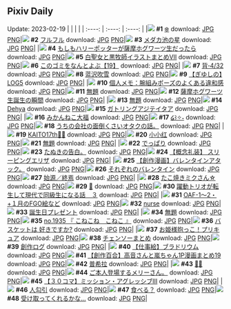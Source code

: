 ## Pixiv Daily
Update: 2023-02-19
|      |      |      |
| :----: | :----: | :----: |
|![](https://pixiv.microyu.workers.dev/c/240x480/img-master/img/2023/02/17/00/00/31/105447374_p0_master1200.jpg) **#1** [❄️](https://www.pixiv.net/artworks/105447374) download: [JPG](https://pixiv.microyu.workers.dev/img-original/img/2023/02/17/00/00/31/105447374_p0.jpg) [PNG](https://pixiv.microyu.workers.dev/img-original/img/2023/02/17/00/00/31/105447374_p0.png)|![](https://pixiv.microyu.workers.dev/c/240x480/img-master/img/2023/02/17/00/00/52/105447443_p0_master1200.jpg) **#2** [フルフル](https://www.pixiv.net/artworks/105447443) download: [JPG](https://pixiv.microyu.workers.dev/img-original/img/2023/02/17/00/00/52/105447443_p0.jpg) [PNG](https://pixiv.microyu.workers.dev/img-original/img/2023/02/17/00/00/52/105447443_p0.png)|![](https://pixiv.microyu.workers.dev/c/240x480/img-master/img/2023/02/17/07/30/01/105454201_p0_master1200.jpg) **#3** [メダカ池の星](https://www.pixiv.net/artworks/105454201) download: [JPG](https://pixiv.microyu.workers.dev/img-original/img/2023/02/17/07/30/01/105454201_p0.jpg) [PNG](https://pixiv.microyu.workers.dev/img-original/img/2023/02/17/07/30/01/105454201_p0.png)|
|![](https://pixiv.microyu.workers.dev/c/240x480/img-master/img/2023/02/17/06/09/34/105453373_p0_master1200.jpg) **#4** [もしもハリーポッターが薩摩ホグワーツ生だったら](https://www.pixiv.net/artworks/105453373) download: [JPG](https://pixiv.microyu.workers.dev/img-original/img/2023/02/17/06/09/34/105453373_p0.jpg) [PNG](https://pixiv.microyu.workers.dev/img-original/img/2023/02/17/06/09/34/105453373_p0.png)|![](https://pixiv.microyu.workers.dev/c/240x480/img-master/img/2023/02/18/00/47/07/105475273_p0_master1200.jpg) **#5** [白聖女と黒牧師イラストまとめⅦ](https://www.pixiv.net/artworks/105475273) download: [JPG](https://pixiv.microyu.workers.dev/img-original/img/2023/02/18/00/47/07/105475273_p0.jpg) [PNG](https://pixiv.microyu.workers.dev/img-original/img/2023/02/18/00/47/07/105475273_p0.png)|![](https://pixiv.microyu.workers.dev/c/240x480/img-master/img/2023/02/18/12/37/42/105485524_p0_master1200.jpg) **#6** [このゴミをなんとよぶ【19】](https://www.pixiv.net/artworks/105485524) download: [JPG](https://pixiv.microyu.workers.dev/img-original/img/2023/02/18/12/37/42/105485524_p0.jpg) [PNG](https://pixiv.microyu.workers.dev/img-original/img/2023/02/18/12/37/42/105485524_p0.png)|
|![](https://pixiv.microyu.workers.dev/c/240x480/img-master/img/2023/02/18/00/04/15/105473907_p0_master1200.jpg) **#7** [背‐4/32](https://www.pixiv.net/artworks/105473907) download: [JPG](https://pixiv.microyu.workers.dev/img-original/img/2023/02/18/00/04/15/105473907_p0.jpg) [PNG](https://pixiv.microyu.workers.dev/img-original/img/2023/02/18/00/04/15/105473907_p0.png)|![](https://pixiv.microyu.workers.dev/c/240x480/img-master/img/2023/02/17/01/22/36/105449863_p0_master1200.jpg) **#8** [蓝沢吹雪](https://www.pixiv.net/artworks/105449863) download: [JPG](https://pixiv.microyu.workers.dev/img-original/img/2023/02/17/01/22/36/105449863_p0.jpg) [PNG](https://pixiv.microyu.workers.dev/img-original/img/2023/02/17/01/22/36/105449863_p0.png)|![](https://pixiv.microyu.workers.dev/c/240x480/img-master/img/2023/02/17/01/02/35/105447367_p0_master1200.jpg) **#9** [【ぎゆしの】LOG5](https://www.pixiv.net/artworks/105447367) download: [JPG](https://pixiv.microyu.workers.dev/img-original/img/2023/02/17/01/02/35/105447367_p0.jpg) [PNG](https://pixiv.microyu.workers.dev/img-original/img/2023/02/17/01/02/35/105447367_p0.png)|
|![](https://pixiv.microyu.workers.dev/c/240x480/img-master/img/2023/02/18/07/00/03/105480645_p0_master1200.jpg) **#10** [個人メモ：腕組みポーズのよくある違和感](https://www.pixiv.net/artworks/105480645) download: [JPG](https://pixiv.microyu.workers.dev/img-original/img/2023/02/18/07/00/03/105480645_p0.jpg) [PNG](https://pixiv.microyu.workers.dev/img-original/img/2023/02/18/07/00/03/105480645_p0.png)|![](https://pixiv.microyu.workers.dev/c/240x480/img-master/img/2023/02/17/08/56/06/105455152_p0_master1200.jpg) **#11** [無題](https://www.pixiv.net/artworks/105455152) download: [JPG](https://pixiv.microyu.workers.dev/img-original/img/2023/02/17/08/56/06/105455152_p0.jpg) [PNG](https://pixiv.microyu.workers.dev/img-original/img/2023/02/17/08/56/06/105455152_p0.png)|![](https://pixiv.microyu.workers.dev/c/240x480/img-master/img/2023/02/17/00/00/59/105447462_p0_master1200.jpg) **#12** [薩摩ホグワーツ生誕生の瞬間](https://www.pixiv.net/artworks/105447462) download: [JPG](https://pixiv.microyu.workers.dev/img-original/img/2023/02/17/00/00/59/105447462_p0.jpg) [PNG](https://pixiv.microyu.workers.dev/img-original/img/2023/02/17/00/00/59/105447462_p0.png)|
|![](https://pixiv.microyu.workers.dev/c/240x480/img-master/img/2023/02/18/04/21/32/105476494_p0_master1200.jpg) **#13** [無題](https://www.pixiv.net/artworks/105476494) download: [JPG](https://pixiv.microyu.workers.dev/img-original/img/2023/02/18/04/21/32/105476494_p0.jpg) [PNG](https://pixiv.microyu.workers.dev/img-original/img/2023/02/18/04/21/32/105476494_p0.png)|![](https://pixiv.microyu.workers.dev/c/240x480/img-master/img/2023/02/17/10/44/31/105456317_p0_master1200.jpg) **#14** [Dehya](https://www.pixiv.net/artworks/105456317) download: [JPG](https://pixiv.microyu.workers.dev/img-original/img/2023/02/17/10/44/31/105456317_p0.jpg) [PNG](https://pixiv.microyu.workers.dev/img-original/img/2023/02/17/10/44/31/105456317_p0.png)|![](https://pixiv.microyu.workers.dev/c/240x480/img-master/img/2023/02/17/00/01/43/105447549_p0_master1200.jpg) **#15** [ガトリングアジテイタア](https://www.pixiv.net/artworks/105447549) download: [JPG](https://pixiv.microyu.workers.dev/img-original/img/2023/02/17/00/01/43/105447549_p0.jpg) [PNG](https://pixiv.microyu.workers.dev/img-original/img/2023/02/17/00/01/43/105447549_p0.png)|
|![](https://pixiv.microyu.workers.dev/c/240x480/img-master/img/2023/02/18/20/30/02/105496623_p0_master1200.jpg) **#16** [みかんねこ大福](https://www.pixiv.net/artworks/105496623) download: [JPG](https://pixiv.microyu.workers.dev/img-original/img/2023/02/18/20/30/02/105496623_p0.jpg) [PNG](https://pixiv.microyu.workers.dev/img-original/img/2023/02/18/20/30/02/105496623_p0.png)|![](https://pixiv.microyu.workers.dev/c/240x480/img-master/img/2023/02/17/00/02/01/105447576_p0_master1200.jpg) **#17** [໒꒱✧˖](https://www.pixiv.net/artworks/105447576) download: [JPG](https://pixiv.microyu.workers.dev/img-original/img/2023/02/17/00/02/01/105447576_p0.jpg) [PNG](https://pixiv.microyu.workers.dev/img-original/img/2023/02/17/00/02/01/105447576_p0.png)|![](https://pixiv.microyu.workers.dev/c/240x480/img-master/img/2023/02/17/12/06/04/105457555_p0_master1200.jpg) **#18** [うちの会社の面倒くさいオタクの話。](https://www.pixiv.net/artworks/105457555) download: [JPG](https://pixiv.microyu.workers.dev/img-original/img/2023/02/17/12/06/04/105457555_p0.jpg) [PNG](https://pixiv.microyu.workers.dev/img-original/img/2023/02/17/12/06/04/105457555_p0.png)|
|![](https://pixiv.microyu.workers.dev/c/240x480/img-master/img/2023/02/17/00/03/13/105447645_p0_master1200.jpg) **#19** [KAITO17th🎂🎉](https://www.pixiv.net/artworks/105447645) download: [JPG](https://pixiv.microyu.workers.dev/img-original/img/2023/02/17/00/03/13/105447645_p0.jpg) [PNG](https://pixiv.microyu.workers.dev/img-original/img/2023/02/17/00/03/13/105447645_p0.png)|![](https://pixiv.microyu.workers.dev/c/240x480/img-master/img/2023/02/17/11/12/37/105456749_p0_master1200.jpg) **#20** [小小红](https://www.pixiv.net/artworks/105456749) download: [JPG](https://pixiv.microyu.workers.dev/img-original/img/2023/02/17/11/12/37/105456749_p0.jpg) [PNG](https://pixiv.microyu.workers.dev/img-original/img/2023/02/17/11/12/37/105456749_p0.png)|![](https://pixiv.microyu.workers.dev/c/240x480/img-master/img/2023/02/18/22/45/35/105500983_p0_master1200.jpg) **#21** [無題](https://www.pixiv.net/artworks/105500983) download: [JPG](https://pixiv.microyu.workers.dev/img-original/img/2023/02/18/22/45/35/105500983_p0.jpg) [PNG](https://pixiv.microyu.workers.dev/img-original/img/2023/02/18/22/45/35/105500983_p0.png)|
|![](https://pixiv.microyu.workers.dev/c/240x480/img-master/img/2023/02/17/20/30/01/105466851_p0_master1200.jpg) **#22** [でっぱり](https://www.pixiv.net/artworks/105466851) download: [JPG](https://pixiv.microyu.workers.dev/img-original/img/2023/02/17/20/30/01/105466851_p0.jpg) [PNG](https://pixiv.microyu.workers.dev/img-original/img/2023/02/17/20/30/01/105466851_p0.png)|![](https://pixiv.microyu.workers.dev/c/240x480/img-master/img/2023/02/17/17/47/08/105462784_p0_master1200.jpg) **#23** [たぬきの告白。](https://www.pixiv.net/artworks/105462784) download: [JPG](https://pixiv.microyu.workers.dev/img-original/img/2023/02/17/17/47/08/105462784_p0.jpg) [PNG](https://pixiv.microyu.workers.dev/img-original/img/2023/02/17/17/47/08/105462784_p0.png)|![](https://pixiv.microyu.workers.dev/c/240x480/img-master/img/2023/02/17/18/34/57/105463894_p0_master1200.jpg) **#24** [【概念礼装】 スリーピングエリザ](https://www.pixiv.net/artworks/105463894) download: [JPG](https://pixiv.microyu.workers.dev/img-original/img/2023/02/17/18/34/57/105463894_p0.jpg) [PNG](https://pixiv.microyu.workers.dev/img-original/img/2023/02/17/18/34/57/105463894_p0.png)|
|![](https://pixiv.microyu.workers.dev/c/240x480/img-master/img/2023/02/17/01/48/05/105447583_p0_master1200.jpg) **#25** [【創作漫画】バレンタインアタック。](https://www.pixiv.net/artworks/105447583) download: [JPG](https://pixiv.microyu.workers.dev/img-original/img/2023/02/17/01/48/05/105447583_p0.jpg) [PNG](https://pixiv.microyu.workers.dev/img-original/img/2023/02/17/01/48/05/105447583_p0.png)|![](https://pixiv.microyu.workers.dev/c/240x480/img-master/img/2023/02/17/16/35/12/105461511_p0_master1200.jpg) **#26** [それぞれのバレンタイン](https://www.pixiv.net/artworks/105461511) download: [JPG](https://pixiv.microyu.workers.dev/img-original/img/2023/02/17/16/35/12/105461511_p0.jpg) [PNG](https://pixiv.microyu.workers.dev/img-original/img/2023/02/17/16/35/12/105461511_p0.png)|![](https://pixiv.microyu.workers.dev/c/240x480/img-master/img/2023/02/17/17/59/51/105463056_p0_master1200.jpg) **#27** [始源／終焉](https://www.pixiv.net/artworks/105463056) download: [JPG](https://pixiv.microyu.workers.dev/img-original/img/2023/02/17/17/59/51/105463056_p0.jpg) [PNG](https://pixiv.microyu.workers.dev/img-original/img/2023/02/17/17/59/51/105463056_p0.png)|
|![](https://pixiv.microyu.workers.dev/c/240x480/img-master/img/2023/02/17/00/00/50/105447436_p0_master1200.jpg) **#28** [たこ焼きミクさん☆](https://www.pixiv.net/artworks/105447436) download: [JPG](https://pixiv.microyu.workers.dev/img-original/img/2023/02/17/00/00/50/105447436_p0.jpg) [PNG](https://pixiv.microyu.workers.dev/img-original/img/2023/02/17/00/00/50/105447436_p0.png)|![](https://pixiv.microyu.workers.dev/c/240x480/img-master/img/2023/02/18/17/17/16/105491302_p0_master1200.jpg) **#29** [💝](https://www.pixiv.net/artworks/105491302) download: [JPG](https://pixiv.microyu.workers.dev/img-original/img/2023/02/18/17/17/16/105491302_p0.jpg) [PNG](https://pixiv.microyu.workers.dev/img-original/img/2023/02/18/17/17/16/105491302_p0.png)|![](https://pixiv.microyu.workers.dev/c/240x480/img-master/img/2023/02/17/19/01/21/105464562_p0_master1200.jpg) **#30** [躍動トリオが転生して現代で同級生になる話　３](https://www.pixiv.net/artworks/105464562) download: [JPG](https://pixiv.microyu.workers.dev/img-original/img/2023/02/17/19/01/21/105464562_p0.jpg) [PNG](https://pixiv.microyu.workers.dev/img-original/img/2023/02/17/19/01/21/105464562_p0.png)|
|![](https://pixiv.microyu.workers.dev/c/240x480/img-master/img/2023/02/18/00/16/43/105474371_p0_master1200.jpg) **#31** [OAF-1～2・+１月のFGO絵など](https://www.pixiv.net/artworks/105474371) download: [JPG](https://pixiv.microyu.workers.dev/img-original/img/2023/02/18/00/16/43/105474371_p0.jpg) [PNG](https://pixiv.microyu.workers.dev/img-original/img/2023/02/18/00/16/43/105474371_p0.png)|![](https://pixiv.microyu.workers.dev/c/240x480/img-master/img/2023/02/18/01/56/56/105476948_p0_master1200.jpg) **#32** [nurse](https://www.pixiv.net/artworks/105476948) download: [JPG](https://pixiv.microyu.workers.dev/img-original/img/2023/02/18/01/56/56/105476948_p0.jpg) [PNG](https://pixiv.microyu.workers.dev/img-original/img/2023/02/18/01/56/56/105476948_p0.png)|![](https://pixiv.microyu.workers.dev/c/240x480/img-master/img/2023/02/17/15/15/59/105460389_p0_master1200.jpg) **#33** [誕生日プレゼント](https://www.pixiv.net/artworks/105460389) download: [JPG](https://pixiv.microyu.workers.dev/img-original/img/2023/02/17/15/15/59/105460389_p0.jpg) [PNG](https://pixiv.microyu.workers.dev/img-original/img/2023/02/17/15/15/59/105460389_p0.png)|
|![](https://pixiv.microyu.workers.dev/c/240x480/img-master/img/2023/02/18/19/40/45/105495187_p0_master1200.jpg) **#34** [無題](https://www.pixiv.net/artworks/105495187) download: [JPG](https://pixiv.microyu.workers.dev/img-original/img/2023/02/18/19/40/45/105495187_p0.jpg) [PNG](https://pixiv.microyu.workers.dev/img-original/img/2023/02/18/19/40/45/105495187_p0.png)|![](https://pixiv.microyu.workers.dev/c/240x480/img-master/img/2023/02/18/15/52/13/105489301_p0_master1200.jpg) **#35** [no.1935 『 こねこね　こねこ 』](https://www.pixiv.net/artworks/105489301) download: [JPG](https://pixiv.microyu.workers.dev/img-original/img/2023/02/18/15/52/13/105489301_p0.jpg) [PNG](https://pixiv.microyu.workers.dev/img-original/img/2023/02/18/15/52/13/105489301_p0.png)|![](https://pixiv.microyu.workers.dev/c/240x480/img-master/img/2023/02/18/00/43/40/105474821_p0_master1200.jpg) **#36** [バスケットは 好きですか?](https://www.pixiv.net/artworks/105474821) download: [JPG](https://pixiv.microyu.workers.dev/img-original/img/2023/02/18/00/43/40/105474821_p0.jpg) [PNG](https://pixiv.microyu.workers.dev/img-original/img/2023/02/18/00/43/40/105474821_p0.png)|
|![](https://pixiv.microyu.workers.dev/c/240x480/img-master/img/2023/02/17/00/12/26/105447979_p0_master1200.jpg) **#37** [お姫様抱っこ！プリキュア](https://www.pixiv.net/artworks/105447979) download: [JPG](https://pixiv.microyu.workers.dev/img-original/img/2023/02/17/00/12/26/105447979_p0.jpg) [PNG](https://pixiv.microyu.workers.dev/img-original/img/2023/02/17/00/12/26/105447979_p0.png)|![](https://pixiv.microyu.workers.dev/c/240x480/img-master/img/2023/02/17/07/56/15/105454514_p0_master1200.jpg) **#38** [チェンソーまとめ](https://www.pixiv.net/artworks/105454514) download: [JPG](https://pixiv.microyu.workers.dev/img-original/img/2023/02/17/07/56/15/105454514_p0.jpg) [PNG](https://pixiv.microyu.workers.dev/img-original/img/2023/02/17/07/56/15/105454514_p0.png)|![](https://pixiv.microyu.workers.dev/c/240x480/img-master/img/2023/02/18/14/05/58/105487223_p0_master1200.jpg) **#39** [創作ログ](https://www.pixiv.net/artworks/105487223) download: [JPG](https://pixiv.microyu.workers.dev/img-original/img/2023/02/18/14/05/58/105487223_p0.jpg) [PNG](https://pixiv.microyu.workers.dev/img-original/img/2023/02/18/14/05/58/105487223_p0.png)|
|![](https://pixiv.microyu.workers.dev/c/240x480/img-master/img/2023/02/17/08/21/02/105454818_p0_master1200.jpg) **#40** [【仕事絵】ブラドリウム](https://www.pixiv.net/artworks/105454818) download: [JPG](https://pixiv.microyu.workers.dev/img-original/img/2023/02/17/08/21/02/105454818_p0.jpg) [PNG](https://pixiv.microyu.workers.dev/img-original/img/2023/02/17/08/21/02/105454818_p0.png)|![](https://pixiv.microyu.workers.dev/c/240x480/img-master/img/2023/02/18/00/00/22/105473494_p0_master1200.jpg) **#41** [【創作百合】高音さんと嵐ちゃん1P漫画まとめ19](https://www.pixiv.net/artworks/105473494) download: [JPG](https://pixiv.microyu.workers.dev/img-original/img/2023/02/18/00/00/22/105473494_p0.jpg) [PNG](https://pixiv.microyu.workers.dev/img-original/img/2023/02/18/00/00/22/105473494_p0.png)|![](https://pixiv.microyu.workers.dev/c/240x480/img-master/img/2023/02/18/00/13/07/105474258_p0_master1200.jpg) **#42** [普希拉](https://www.pixiv.net/artworks/105474258) download: [JPG](https://pixiv.microyu.workers.dev/img-original/img/2023/02/18/00/13/07/105474258_p0.jpg) [PNG](https://pixiv.microyu.workers.dev/img-original/img/2023/02/18/00/13/07/105474258_p0.png)|
|![](https://pixiv.microyu.workers.dev/c/240x480/img-master/img/2023/02/17/00/00/22/105447350_p0_master1200.jpg) **#43** [💙💙](https://www.pixiv.net/artworks/105447350) download: [JPG](https://pixiv.microyu.workers.dev/img-original/img/2023/02/17/00/00/22/105447350_p0.jpg) [PNG](https://pixiv.microyu.workers.dev/img-original/img/2023/02/17/00/00/22/105447350_p0.png)|![](https://pixiv.microyu.workers.dev/c/240x480/img-master/img/2023/02/17/20/06/15/105466232_p0_master1200.jpg) **#44** [ご本人登場するメリーさん。](https://www.pixiv.net/artworks/105466232) download: [JPG](https://pixiv.microyu.workers.dev/img-original/img/2023/02/17/20/06/15/105466232_p0.jpg) [PNG](https://pixiv.microyu.workers.dev/img-original/img/2023/02/17/20/06/15/105466232_p0.png)|![](https://pixiv.microyu.workers.dev/c/240x480/img-master/img/2023/02/17/22/22/22/105470335_p0_master1200.jpg) **#45** [【３０コマ】ミッション・アグレッシブⅢ](https://www.pixiv.net/artworks/105470335) download: [JPG](https://pixiv.microyu.workers.dev/img-original/img/2023/02/17/22/22/22/105470335_p0.jpg) [PNG](https://pixiv.microyu.workers.dev/img-original/img/2023/02/17/22/22/22/105470335_p0.png)|
|![](https://pixiv.microyu.workers.dev/c/240x480/img-master/img/2023/02/17/07/16/50/105454060_p0_master1200.jpg) **#46** [人勾引](https://www.pixiv.net/artworks/105454060) download: [JPG](https://pixiv.microyu.workers.dev/img-original/img/2023/02/17/07/16/50/105454060_p0.jpg) [PNG](https://pixiv.microyu.workers.dev/img-original/img/2023/02/17/07/16/50/105454060_p0.png)|![](https://pixiv.microyu.workers.dev/c/240x480/img-master/img/2023/02/17/10/52/41/105456458_p0_master1200.jpg) **#47** [食べる？](https://www.pixiv.net/artworks/105456458) download: [JPG](https://pixiv.microyu.workers.dev/img-original/img/2023/02/17/10/52/41/105456458_p0.jpg) [PNG](https://pixiv.microyu.workers.dev/img-original/img/2023/02/17/10/52/41/105456458_p0.png)|![](https://pixiv.microyu.workers.dev/c/240x480/img-master/img/2023/02/17/01/04/36/105449454_p0_master1200.jpg) **#48** [受け取ってくれるかな...](https://www.pixiv.net/artworks/105449454) download: [JPG](https://pixiv.microyu.workers.dev/img-original/img/2023/02/17/01/04/36/105449454_p0.jpg) [PNG](https://pixiv.microyu.workers.dev/img-original/img/2023/02/17/01/04/36/105449454_p0.png)|
